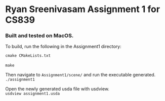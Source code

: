 # Ryan Sreenivasam Assignment 1 for CS839

### Built and tested on MacOS.

To build, run the following in the Assignment1 directory: </br>

`cmake CMakeLists.txt` </br>  
`make`

Then navigate to `Assignment1/scene/` and run the executable generated. </br>
`./assignment1`

Open the newly generated usda file with usdview. </br>
`usdview assignment1.usda`
